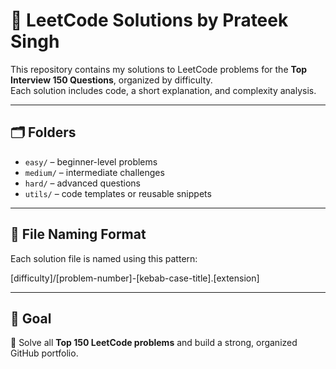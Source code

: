 # 🧠 LeetCode Solutions by Prateek Singh

<!-- STATS_START -->
<!-- STATS_END -->

<!-- TRACKER_START -->
<!-- TRACKER_END -->

This repository contains my solutions to LeetCode problems for the **Top Interview 150 Questions**, organized by difficulty.  
Each solution includes code, a short explanation, and complexity analysis.

---

## 🗂️ Folders

- `easy/` – beginner-level problems  
- `medium/` – intermediate challenges  
- `hard/` – advanced questions  
- `utils/` – code templates or reusable snippets

---

## 🧾 File Naming Format

Each solution file is named using this pattern:

[difficulty]/[problem-number]-[kebab-case-title].[extension]

---

## 🚀 Goal

🎯 Solve all **Top 150 LeetCode problems** and build a strong, organized GitHub portfolio.
